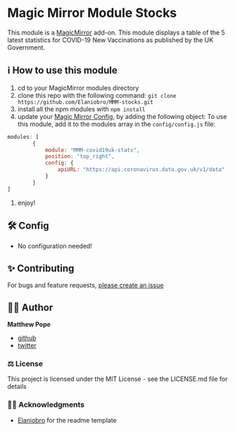 # Magic Mirror Module Stocks
This module is a <a href="https://github.com/MichMich/MagicMirror">MagicMirror</a> add-on.
This module displays a table of the 5 latest statistics for COVID-19 New Vaccinations as published by the UK Government.

## ℹ️ How to use this module
1. cd to your MagicMirror modules directory
1. clone this repo with the following command: `git clone https://github.com/Elaniobro/MMM-stocks.git`
1. install all the npm modules with `npm install`
1. update your [Magic Mirror Config](https://github.com/MichMich/MagicMirror/blob/master/config/config.js.sample), by adding the following object:
To use this module, add it to the modules array in the `config/config.js` file:

````javascript
modules: [
		{
			module: "MMM-covid19uk-stats",
			position: "top_right",
			config: {
				apiURL: "https://api.coronavirus.data.gov.uk/v1/data"
			}
		}
]
````
1. enjoy!

## 🛠️ Config
* No configuration needed!

## ✨ Contributing
For bugs and feature requests, [please create an issue](https://github.com/elaniobro/mmm-stocks/issues)

## 👨🏻 Author
**Matthew Pope**
* [github](https://github.com/blighter)
* [twitter](https://www.twitter.com/blighternet)

### ⚖️ License
This project is licensed under the MIT License - see the LICENSE.md file for details

### 🙏🏽 Acknowledgments
* [Elaniobro](https://github.com/Elaniobro) for the readme template
